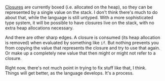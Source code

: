 [Closures](/daily/2024-07-25) are currently boxed (i.e. allocated on the heap),
so they can be represented by a single value on the stack. I don't think there's
much to do about that, while the language is still untyped. With a more
sophisticated type system, it will be possible to have closures live on the
stack, with no extra heap allocations necessary.

And there are other sharp edges. A closure is consumed (its heap allocation is
removed) when evaluated by something like `if`. But nothing prevents you from
copying the value that represents the closure and try to use that again. Or make
up a completely new value that then might or might not refer to a closure.

Right now, there's not much point in trying to fix stuff like that, I think.
Things will get better, as the language develops. It's a process.
